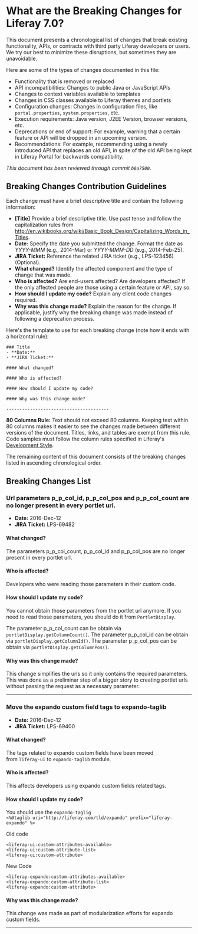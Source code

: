 # What are the Breaking Changes for Liferay 7.0?

This document presents a chronological list of changes that break existing
functionality, APIs, or contracts with third party Liferay developers or users.
We try our best to minimize these disruptions, but sometimes they are
unavoidable.

Here are some of the types of changes documented in this file:

* Functionality that is removed or replaced
* API incompatibilities: Changes to public Java or JavaScript APIs
* Changes to context variables available to templates
* Changes in CSS classes available to Liferay themes and portlets
* Configuration changes: Changes in configuration files, like
 `portal.properties`, `system.properties`, etc.
* Execution requirements: Java version, J2EE Version, browser versions, etc.
* Deprecations or end of support: For example, warning that a certain
feature or API will be dropped in an upcoming version.
* Recommendations: For example, recommending using a newly introduced API that
replaces an old API, in spite of the old API being kept in Liferay Portal for
backwards compatibility.

*This document has been reviewed through commit `b6a7500`.*

## Breaking Changes Contribution Guidelines

Each change must have a brief descriptive title and contain the following
information:

* **[Title]** Provide a brief descriptive title. Use past tense and follow
the capitalization rules from
<http://en.wikibooks.org/wiki/Basic_Book_Design/Capitalizing_Words_in_Titles>.
* **Date:** Specify the date you submitted the change. Format the date as
*YYYY-MMM* (e.g., 2014-Mar) or *YYYY-MMM-DD* (e.g., 2014-Feb-25).
* **JIRA Ticket:** Reference the related JIRA ticket (e.g., LPS-123456)
(Optional).
* **What changed?** Identify the affected component and the type of change that
was made.
* **Who is affected?** Are end-users affected? Are developers affected? If the
only affected people are those using a certain feature or API, say so.
* **How should I update my code?** Explain any client code changes required.
* **Why was this change made?** Explain the reason for the change. If
applicable, justify why the breaking change was made instead of following a
deprecation process.

Here's the template to use for each breaking change (note how it ends with a
horizontal rule):

```
### Title
- **Date:**
- **JIRA Ticket:**

#### What changed?

#### Who is affected?

#### How should I update my code?

#### Why was this change made?

---------------------------------------
```

**80 Columns Rule:** Text should not exceed 80 columns. Keeping text within 80
columns makes it easier to see the changes made between different versions of
the document. Titles, links, and tables are exempt from this rule. Code samples
must follow the column rules specified in Liferay's [Development
Style](http://www.liferay.com/community/wiki/-/wiki/Main/Liferay+development+style).

The remaining content of this document consists of the breaking changes listed
in ascending chronological order.

## Breaking Changes List

### Url parameters p_p_col_id, p_p_col_pos and p_p_col_count are no longer present in every portlet url.
- **Date:** 2016-Dec-12
- **JIRA Ticket:** LPS-69482

#### What changed?

The parameters p_p_col_count, p_p_col_id and p_p_col_pos are no longer present
in every portlet url.

#### Who is affected?

Developers who were reading those parameters in their custom code.

#### How should I update my code?

You cannot obtain those parameters from the portlet url anymore. If you need to
read those parameters, you should do it from `PortletDisplay`.

The parameter p_p_col_count can be obtain via `portletDisplay.getColumnCount()`.
The parameter p_p_col_id can be obtain via `portletDisplay.getColumnId()`.
The parameter p_p_col_pos can be obtain via `portletDisplay.getColumnPos()`.

#### Why was this change made?

This change simplifies the urls so it only contains the required parameters.
This was done as a preliminar step of a bigger story to creating portlet urls
without passing the request as a necessary parameter.

---------------------------------------

### Move the expando custom field tags to expando-taglib
- **Date:** 2016-Dec-12
- **JIRA Ticket:** LPS-69400

#### What changed?
The tags related to expando custom fields have been moved <br/> 
from `liferay-ui` to `expando-taglib` module.

#### Who is affected?
This affects developers using expando custom fields related tags.

#### How should I update my code?

You should use the `expando-taglig` <br/>
`<%@taglib uri="http://liferay.com/tld/expando" prefix="liferay-expando" %>`
 
Old code

`<liferay-ui:custom-attributes-available>` <br/>
`<liferay-ui:custom-attribute-list>` <br/>
`<liferay-ui:custom-attribute>` <br/>

New Code

`<liferay-expando:custom-attributes-available>` <br/>
`<liferay-expando:custom-attribute-list>` <br/>
`<liferay-expando:custom-attribute>` <br/>

#### Why was this change made?
This change was made as part of modularization efforts for expando custom fields.

---------------------------------------